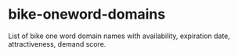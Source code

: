 # bike-oneword-domains
List of bike one word domain names with availability, expiration date, attractiveness, demand score.
